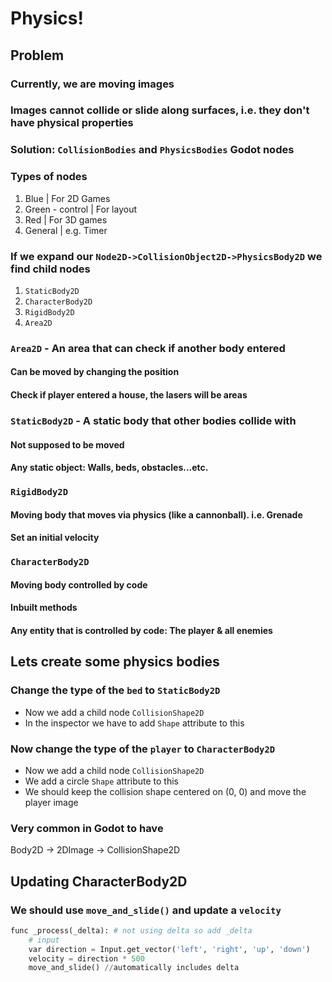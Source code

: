 # Physics!

## Problem

### Currently, we are moving images

### Images cannot collide or slide along surfaces, i.e. they don't have physical properties

### Solution: `CollisionBodies` and `PhysicsBodies` Godot nodes

### Types of nodes

1. Blue | For 2D Games
2. Green - control | For layout
3. Red | For 3D games
4. General | e.g. Timer

### If we expand our `Node2D->CollisionObject2D->PhysicsBody2D` we find child nodes

1. `StaticBody2D`
2. `CharacterBody2D`
3. `RigidBody2D`
4. `Area2D`

### `Area2D` - An area that can check if another body entered

#### Can be moved by changing the position

#### Check if player entered a house, the lasers will be areas

### `StaticBody2D` - A static body that other bodies collide with

#### Not supposed to be moved

#### Any static object: Walls, beds, obstacles...etc.

### `RigidBody2D`

#### Moving body that moves via physics (like a cannonball). i.e. Grenade

#### Set an initial velocity

### `CharacterBody2D`

#### Moving body controlled by code

#### Inbuilt methods

#### Any entity that is controlled by code: The player & all enemies

## Lets create some physics bodies

### Change the type of the `bed` to `StaticBody2D`

- Now we add a child node `CollisionShape2D`
- In the inspector we have to add `Shape` attribute to this

### Now change the type of the `player` to `CharacterBody2D`

- Now we add a child node `CollisionShape2D`
- We add a circle `Shape` attribute to this
- We should keep the collision shape centered on (0, 0) and move the player image

### Very common in Godot to have

Body2D -> 2DImage -> CollisionShape2D

## Updating CharacterBody2D

### We should use `move_and_slide()` and update a `velocity`

```py
func _process(_delta): # not using delta so add _delta
	# input
	var direction = Input.get_vector('left', 'right', 'up', 'down')
	velocity = direction * 500
	move_and_slide() //automatically includes delta
```
